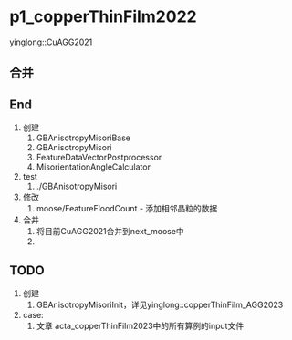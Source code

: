 # p1_copperThinFilm2022 
yinglong::CuAGG2021

## 合并
## End
1. 创建
   1. GBAnisotropyMisoriBase
   2. GBAnisotropyMisori
   3. FeatureDataVectorPostprocessor
   4. MisorientationAngleCalculator
2. test
   1. ./GBAnisotropyMisori
3. 修改
   1. moose/FeatureFloodCount - 添加相邻晶粒的数据
4. 合并
   1. 将目前CuAGG2021合并到next_moose中
   2. 
## TODO

1. 创建
   1. GBAnisotropyMisoriInit，详见yinglong::copperThinFilm_AGG2023
2. case:
   1. 文章 acta_copperThinFilm2023中的所有算例的input文件


